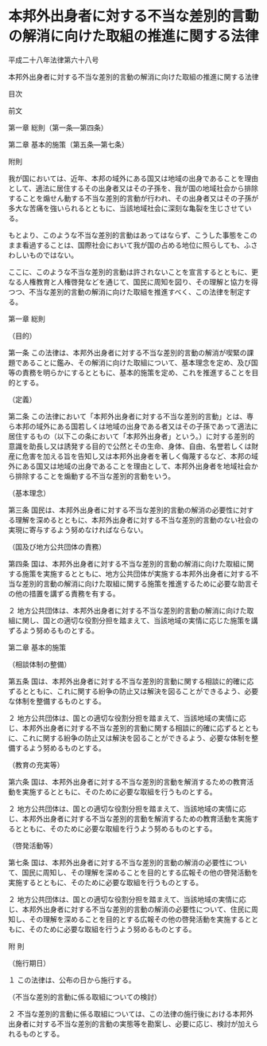 # 本邦外出身者に対する不当な差別的言動の解消に向けた取組の推進に関する法律

平成二十八年法律第六十八号

本邦外出身者に対する不当な差別的言動の解消に向けた取組の推進に関する法律

目次

前文

第一章 総則（第一条―第四条）

第二章 基本的施策（第五条―第七条）

附則

我が国においては、近年、本邦の域外にある国又は地域の出身であることを理由として、適法に居住するその出身者又はその子孫を、我が国の地域社会から排除することを煽せん動する不当な差別的言動が行われ、その出身者又はその子孫が多大な苦痛を強いられるとともに、当該地域社会に深刻な亀裂を生じさせている。

もとより、このような不当な差別的言動はあってはならず、こうした事態をこのまま看過することは、国際社会において我が国の占める地位に照らしても、ふさわしいものではない。

ここに、このような不当な差別的言動は許されないことを宣言するとともに、更なる人権教育と人権啓発などを通じて、国民に周知を図り、その理解と協力を得つつ、不当な差別的言動の解消に向けた取組を推進すべく、この法律を制定する。

第一章 総則

（目的）

第一条 この法律は、本邦外出身者に対する不当な差別的言動の解消が喫緊の課題であることに鑑み、その解消に向けた取組について、基本理念を定め、及び国等の責務を明らかにするとともに、基本的施策を定め、これを推進することを目的とする。

（定義）

第二条 この法律において「本邦外出身者に対する不当な差別的言動」とは、専ら本邦の域外にある国若しくは地域の出身である者又はその子孫であって適法に居住するもの（以下この条において「本邦外出身者」という。）に対する差別的意識を助長し又は誘発する目的で公然とその生命、身体、自由、名誉若しくは財産に危害を加える旨を告知し又は本邦外出身者を著しく侮蔑するなど、本邦の域外にある国又は地域の出身であることを理由として、本邦外出身者を地域社会から排除することを煽動する不当な差別的言動をいう。

（基本理念）

第三条 国民は、本邦外出身者に対する不当な差別的言動の解消の必要性に対する理解を深めるとともに、本邦外出身者に対する不当な差別的言動のない社会の実現に寄与するよう努めなければならない。

（国及び地方公共団体の責務）

第四条 国は、本邦外出身者に対する不当な差別的言動の解消に向けた取組に関する施策を実施するとともに、地方公共団体が実施する本邦外出身者に対する不当な差別的言動の解消に向けた取組に関する施策を推進するために必要な助言その他の措置を講ずる責務を有する。

２ 地方公共団体は、本邦外出身者に対する不当な差別的言動の解消に向けた取組に関し、国との適切な役割分担を踏まえて、当該地域の実情に応じた施策を講ずるよう努めるものとする。

第二章 基本的施策

（相談体制の整備）

第五条 国は、本邦外出身者に対する不当な差別的言動に関する相談に的確に応ずるとともに、これに関する紛争の防止又は解決を図ることができるよう、必要な体制を整備するものとする。

２ 地方公共団体は、国との適切な役割分担を踏まえて、当該地域の実情に応じ、本邦外出身者に対する不当な差別的言動に関する相談に的確に応ずるとともに、これに関する紛争の防止又は解決を図ることができるよう、必要な体制を整備するよう努めるものとする。

（教育の充実等）

第六条 国は、本邦外出身者に対する不当な差別的言動を解消するための教育活動を実施するとともに、そのために必要な取組を行うものとする。

２ 地方公共団体は、国との適切な役割分担を踏まえて、当該地域の実情に応じ、本邦外出身者に対する不当な差別的言動を解消するための教育活動を実施するとともに、そのために必要な取組を行うよう努めるものとする。

（啓発活動等）

第七条 国は、本邦外出身者に対する不当な差別的言動の解消の必要性について、国民に周知し、その理解を深めることを目的とする広報その他の啓発活動を実施するとともに、そのために必要な取組を行うものとする。

２ 地方公共団体は、国との適切な役割分担を踏まえて、当該地域の実情に応じ、本邦外出身者に対する不当な差別的言動の解消の必要性について、住民に周知し、その理解を深めることを目的とする広報その他の啓発活動を実施するとともに、そのために必要な取組を行うよう努めるものとする。

附 則

（施行期日）

１ この法律は、公布の日から施行する。

（不当な差別的言動に係る取組についての検討）

２ 不当な差別的言動に係る取組については、この法律の施行後における本邦外出身者に対する不当な差別的言動の実態等を勘案し、必要に応じ、検討が加えられるものとする。
